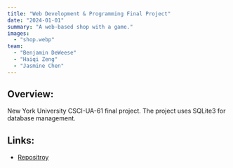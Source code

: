 ```yaml
---
title: "Web Development & Programming Final Project"
date: "2024-01-01"
summary: "A web-based shop with a game."
images:
  - "shop.webp"
team:
  - "Benjamin DeWeese"
  - "Haiqi Zeng"
  - "Jasmine Chen"
---
```


## Overview:
New York University CSCI-UA-61 final project. The project uses SQLite3 for database management.

## Links:
- [Repositroy](https://github.com/bdeweesevans/CSCI-UA-61-FinalProject)